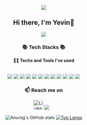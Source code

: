 <div align="center">
  <img src="https://capsule-render.vercel.app/api?type=wave&color=89CFF0&height=175&section=header&text=To infinity and beyond 🚀&fontSize=42"/>
  <h2>Hi there, I'm Yevin👋</h2>
  <a href="https://hits.seeyoufarm.com"><img src="https://hits.seeyoufarm.com/api/count/incr/badge.svg?url=https%3A%2F%2Fgithub.com%2Fky3v&count_bg=%23FCF55F&title_bg=%23555555&icon=&icon_color=%#FCF55F&title=hits&edge_flat=false"/></a></br>
  <!img src="https://t1.daumcdn.net/cfile/tistory/9931AF455BBDE5BC35" />


  <h3>📚 Tech Stacks 📚</h3>
  <h4>👩‍💻 Techs and Tools I've used</h4><br/>
  <img src ="https://img.shields.io/badge/Python-3776AB.svg?&style=flat-square&logo=Python&logoColor=white"/>
  <img src="https://img.shields.io/badge/c++-00599C?style=flat-square&logo=c%2B%2B&logoColor=white">
  <img src="https://img.shields.io/badge/HTML-E34F26?style=flat-square&logo=HTML5&logoColor=white"/>
  <img src="https://img.shields.io/badge/CSS3-F68212?style=flat-square&logo=CSS3&logoColor=white"/>
  <img src="https://img.shields.io/badge/TypeScript-3178C6?style=flat-square&logo=TypeScript&logoColor=white"/>
  <img src="https://img.shields.io/badge/React-61DAFB?style=flat-square&logo=React&logoColor=white">
  <img src="https://img.shields.io/badge/git-F05032?style=for-the-badge&logo=git&logoColor=white">
  <img src="https://img.shields.io/badge/SpringBoot-6DB33F?style=flat-square&logo=SpringBoot&logoColor=white"/></a>
  <img src="https://img.shields.io/badge/django-092E20?style=for-the-badge&logo=django&logoColor=white">
  <img src="https://img.shields.io/badge/flutter-02569B?style=for-the-badge&logo=flutter&logoColor=white">
  <img src="https://img.shields.io/badge/mysql-4479A1?style=for-the-badge&logo=mysql&logoColor=white"> 
  <img src="https://img.shields.io/badge/mariaDB-003545?style=for-the-badge&logo=mariaDB&logoColor=white"> 

<h3>📫 Reach me on </h3>

<a href="https://www.linkedin.com/in/yevin-kwon-877908212/"><img alt="LinkedIn" height="32" width="32" src="https://github.com/peterthehan/peterthehan/blob/main/assets/linkedin.svg"></a>
<a href="mailto:yev.kwon@gmail.com?subject=Hello%20From%20Github"><img src="https://img.shields.io/badge/gmail-%23D14836.svg?&style=for-the-badge&logo=gmail&logoColor=white" /></a>&nbsp;&nbsp;&nbsp;&nbsp;

![Anurag's GitHub stats](https://github-readme-stats.vercel.app/api?username=ky3vin)
[![Top Langs](https://github-readme-stats.vercel.app/api/top-langs/?username=ky3vin&layout=compact)](https://github.com/ky3vin/github-readme-stats)
</div>
